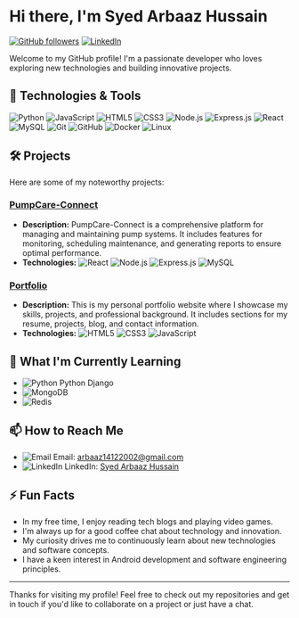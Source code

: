 # Hi there, I'm Syed Arbaaz Hussain

[![GitHub followers](https://img.shields.io/github/followers/SyedArbaazHussain?label=Follow&style=social)](https://github.com/SyedArbaazHussain)
[![LinkedIn](https://img.shields.io/badge/LinkedIn-Connect-blue)](https://www.linkedin.com/in/syed-arbaaz-hussain-7267ab228)

Welcome to my GitHub profile! I'm a passionate developer who loves exploring new technologies and building innovative projects.

## 🔧 Technologies & Tools

![Python](https://img.icons8.com/color/40/000000/python.png) <!-- Icons8 link for Python -->
![JavaScript](https://img.icons8.com/color/40/000000/javascript.png) <!-- Icons8 link for JavaScript -->
![HTML5](https://img.icons8.com/color/40/000000/html-5.png) <!-- Icons8 link for HTML5 -->
![CSS3](https://img.icons8.com/color/40/000000/css3.png) <!-- Icons8 link for CSS3 -->
![Node.js](https://img.icons8.com/color/40/000000/nodejs.png) <!-- Icons8 link for Node.js -->
![Express.js](https://img.icons8.com/color/40/000000/express.png) <!-- Icons8 link for Express.js -->
![React](https://img.icons8.com/plasticine/40/000000/react.png) <!-- Icons8 link for React -->
![MySQL](https://img.icons8.com/ios-filled/50/000000/mysql-logo.png) <!-- Icons8 link for MySQL -->
![Git](https://img.icons8.com/color/40/000000/git.png) <!-- Icons8 link for Git -->
![GitHub](https://img.icons8.com/fluent/40/000000/github.png) <!-- Icons8 link for GitHub -->
![Docker](https://img.icons8.com/color/40/000000/docker.png) <!-- Icons8 link for Docker -->
![Linux](https://img.icons8.com/color/40/000000/linux.png) <!-- Icons8 link for Linux -->

## 🛠️ Projects

Here are some of my noteworthy projects:

### [PumpCare-Connect](https://github.com/SyedArbaazHussain/PumpCare-Connect)
- **Description:** PumpCare-Connect is a comprehensive platform for managing and maintaining pump systems. It includes features for monitoring, scheduling maintenance, and generating reports to ensure optimal performance.
- **Technologies:** ![React](https://img.icons8.com/plasticine/40/000000/react.png) ![Node.js](https://img.icons8.com/color/40/000000/nodejs.png) ![Express.js](https://img.icons8.com/color/40/000000/express.png) ![MySQL](https://img.icons8.com/ios-filled/50/000000/mysql-logo.png)

### [Portfolio](https://github.com/SyedArbaazHussain/Portfolio)
- **Description:** This is my personal portfolio website where I showcase my skills, projects, and professional background. It includes sections for my resume, projects, blog, and contact information.
- **Technologies:** ![HTML5](https://img.icons8.com/color/40/000000/html-5.png) ![CSS3](https://img.icons8.com/color/40/000000/css3.png) ![JavaScript](https://img.icons8.com/color/40/000000/javascript.png)

## 🌱 What I'm Currently Learning

- ![Python](https://img.icons8.com/color/40/000000/python.png) Python Django <!-- Icons8 link for Python -->
- ![MongoDB](https://img.icons8.com/color/40/000000/mongodb.png) <!-- Icons8 link for MongoDB -->
- ![Redis](https://img.icons8.com/color/40/000000/redis.png) <!-- Icons8 link for Redis -->

## 📫 How to Reach Me

- ![Email](https://img.icons8.com/?size=30&id=LPcVDft9Isqt&format=png&color=000000) Email: [arbaaz14122002@gmail.com](mailto:arbaaz14122002@gmail.com)
- ![LinkedIn](https://img.icons8.com/?size=30&id=13930&format=png&color=000000) LinkedIn: [Syed Arbaaz Hussain](https://www.linkedin.com/in/syed-arbaaz-hussain-7267ab228)

## ⚡ Fun Facts

- In my free time, I enjoy reading tech blogs and playing video games.
- I'm always up for a good coffee chat about technology and innovation.
- My curiosity drives me to continuously learn about new technologies and software concepts.
- I have a keen interest in Android development and software engineering principles.

---

Thanks for visiting my profile! Feel free to check out my repositories and get in touch if you'd like to collaborate on a project or just have a chat.

